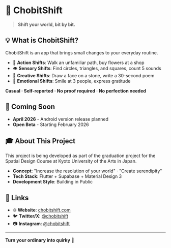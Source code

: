# 🌟 ChobitShift

> **Shift your world, bit by bit.**

## 💡 What is ChobitShift?

ChobitShift is an app that brings small changes to your everyday routine.

- 🚶 **Action Shifts**: Walk an unfamiliar path, buy flowers at a shop
- 👁️ **Sensory Shifts**: Find circles, triangles, and squares, count 5 sounds
- 🎨 **Creative Shifts**: Draw a face on a stone, write a 30-second poem
- 💖 **Emotional Shifts**: Smile at 3 people, express gratitude

**Casual · Self-reported · No proof required · No perfection needed**

## 🚀 Coming Soon

- **April 2026** - Android version release planned
- **Open Beta** - Starting February 2026

## 🎓 About This Project

This project is being developed as part of the graduation project for the Spatial Design Course at Kyoto University of the Arts in Japan.

- **Concept**: "Increase the resolution of your world" · "Create serendipity"
- **Tech Stack**: Flutter + Supabase + Material Design 3
- **Development Style**: Building in Public

## 🔗 Links

- 🌐 **Website**: [chobitshift.com](https://chobitshift.com)
- 🐦 **Twitter/X**: [@chobitshift](https://x.com/chobitshift)
- 📷 **Instagram**: [@chobitshift](https://instagram.com/chobitshift)

---

**Turn your ordinary into quirky 🎨**
